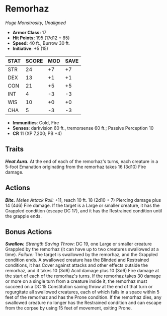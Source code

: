 # Remorhaz

*Huge Monstrosity, Unaligned*

- **Armor Class:** 17
- **Hit Points:** 195 (17d12 + 85)
- **Speed:** 40 ft., Burrow 30 ft.
- **Initiative**: +5 (15)

|STAT|SCORE|MOD|SAVE|
| --- | --- | --- | ---- |
| STR | 24 | +7 | +7 |
| DEX | 13 | +1 | +1 |
| CON | 21 | +5 | +5 |
| INT | 4 | -3 | -3 |
| WIS | 10 | +0 | +0 |
| CHA | 5 | -3 | -3 |

- **Immunities**: Cold, Fire
- **Senses**: darkvision 60 ft., tremorsense 60 ft.; Passive Perception 10
- **CR** 11 (XP 7,200; PB +4)

## Traits

***Heat Aura.*** At the end of each of the remorhaz's turns, each creature in a 5-foot Emanation originating from the remorhaz takes 16 (3d10) Fire damage.


## Actions

***Bite.*** *Melee Attack Roll:* +11, reach 10 ft. 18 (2d10 + 7) Piercing damage plus 14 (4d6) Fire damage. If the target is a Large or smaller creature, it has the Grappled condition (escape DC 17), and it has the Restrained condition until the grapple ends.


## Bonus Actions

***Swallow.*** *Strength Saving Throw*: DC 19, one Large or smaller creature Grappled by the remorhaz (it can have up to two creatures swallowed at a time). *Failure:*  The target is swallowed by the remorhaz, and the Grappled condition ends. A swallowed creature has the Blinded and Restrained conditions, it has Cover against attacks and other effects outside the remorhaz, and it takes 10 (3d6) Acid damage plus 10 (3d6) Fire damage at the start of each of the remorhaz's turns.
If the remorhaz takes 30 damage or more on a single turn from a creature inside it, the remorhaz must succeed on a DC 15 Constitution saving throw at the end of that turn or regurgitate all swallowed creatures, each of which falls in a space within 5 feet of the remorhaz and has the Prone condition. If the remorhaz dies, any swallowed creature no longer has the Restrained condition and can escape from the corpse by using 15 feet of movement, exiting Prone.

